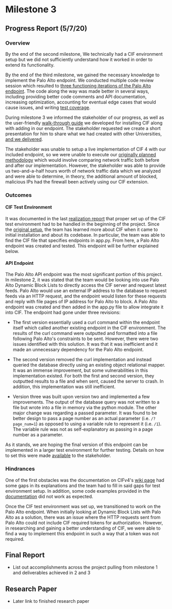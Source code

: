 # Milestone 3

## Progress Report (5/7/20)

### Overview

By the end of the second milestone, We technically had a CIF environment setup but we did not sufficiently understand how it worked in order to extend its functionality.  

By the end of the third milestone, we gained the necessary knowledge to implement the Palo Alto endpoint.  We conducted multiple code review session which resulted to [three functioning iterations of the Palo Alto endpoint](https://github.com/neil-unomaha/CIF_CYBR_8950/tree/master/palo_endpoint_versions). The code along the way was made better in several ways, including providing better code comments and API documentation, increasing optimization, accounting for eventual edge cases that would cause issues, and writing [test coverage](https://github.com/neil-unomaha/CIF_CYBR_8950/tree/master/test-file). 

During milestone 3 we informed the stakeholder of our progress, as well as the user-friendly [walk-through guide](https://github.com/neil-unomaha/CIF_CYBR_8950/blob/master/cif-install-walkthrough.md) we developed for installing CIF along with adding in our endpoint. The stakeholder requested we create a short presentation for him to share what we had created with other Universities, [and we delivered](https://app.vidgrid.com/view/8JmGblYqwkXE/?sr=0sOkk6).

The stakeholder was unable to setup a live implementation of CIF 4 with our included endpoint, so we were unable to execute our [originally planned methodology](https://github.com/neil-unomaha/CIF_CYBR_8950/blob/master/Milestone_1.md#project-methodology) which would involve comparing network traffic both before and after our implementation.  However, the stakeholder was able to provide us two-and-a-half hours worth of network traffic data which we analyzed and were able to determine, in theory, the additional amount of blocked, malicious IPs had the firewall been actively using our CIF extension.  


### Outcomes

#### CIF Test Environment

It was documented in the last [realization report](https://github.com/neil-unomaha/CIF_CYBR_8950/blob/master/Milestone_2.md#project-realizationn) that proper set up of the CIF test environment had to be handled in the beginning of the project. Since the [original setup](https://github.com/neil-unomaha/CIF_CYBR_8950/blob/master/Milestone_2.md#Environment-Setup-and-Hardships), the team has learned more about CIF when it came to initial installation and about its codebase. In particular, the team was able to find the CIF file that specifies endpoints in app.py. From here, a Palo Alto endpoint was created and tested. This endpoint will be further explained below.

#### API Endpoint

The Palo Alto API endpoint was the most significant portion of this project. In milestone 2, it was stated that the team would be looking into use Palo Alto Dynamic Block Lists to directly access the CIF server and request latest feeds. Palo Alto would use an external IP address to the database to request feeds via an HTTP request, and the endpoint would listen for these requests and reply with file pages of IP address for Palo Alto to block. A Palo Alto endpoint was created and then added in the app.py file to allow integrate it into CIF. The endpoint had gone under three revisions:

* The first version essentially used a curl command within the endpoint itself which called another existing endpoint in the CIF environment. The results of the curl command were outputted and formatted into a file following Palo Alto's constraints to be sent. However, there were two issues identified with this solution. It was that it was inefficient and it made an unnecessary dependency for the Palo Alto endpoint.

* The second version removed the curl implementation and instead queried the database directly using an existing object relational mapper. It was an immense improvement, but some vulnerabilities in this implementation existed. For both the first and second version, they outputted results to a file and when sent, caused the server to crash. In addition, this implementation was still inefficient.

* Version three was built upon version two and implemented a few improvements. The output of the database query was not written to a file but wrote into a file in memory via the python module. The other major change was regarding a passed parameter. It was found to be better design to pass a page number as an actual parameter (i.e. `/?page_num=1`) as opposed to using a variable rule to represent it (i.e. `/1`). The variable rule was not as self-explanatory as passing in a page number as a parameter.

As it stands, we are hoping the final version of this endpoint can be implemented in a larger test environment for further testing. Details on how to set this were made [available](https://github.com/neil-unomaha/CIF_CYBR_8950/blob/master/cif-install-walkthrough.md) to the stakeholder.

### Hindrances

One of the first obstacles was the documentation on CIFv4's [wiki page](https://github.com/csirtgadgets/cifsdk-v4-py/wiki) had some gaps in its explanations and the team had to fill in said gaps for test environment setup. In addition, some code examples provided in the [documentation](https://github.com/csirtgadgets/verbose-robot/wiki/Introducing-the-CIF-client) did not work as expected.

Once the CIF test environment was set up, we transitioned to work on the Palo Alto endpoint. When initially looking at Dynamic Block Lists with Palo Alto as a solution, there was an issue where the HTTP requests sent from Palo Alto could not include CIF required tokens for authorization. However, in researching and gaining a better understanding of CIF, we were able to find a way to implement this endpoint in such a way that a token was not required.

## Final Report

* List out accomplishments across the project pulling from milestone 1 and deliverables achieved in 2 and 3

## Research Paper

* Later link to finished research paper
